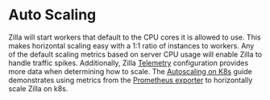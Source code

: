 # Auto Scaling

Zilla will start workers that default to the CPU cores it is allowed to use. This makes horizontal scaling easy with a 1:1 ratio of instances to workers. Any of the default scaling metrics based on server CPU usage will enable Zilla to handle traffic spikes. Additionally, Zilla [Telemetry](/reference/config/overview.md#telemetry) configuration provides more data when determining how to scale. The [Autoscaling on K8s](/how-tos/deploy-operate/autoscale-k8s.md) guide demonstrates using metrics from the [Prometheus exporter](/reference/config/telemetry/exporters/prometheus.md) to horizontally scale Zilla on k8s.
